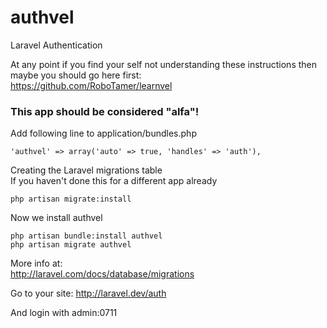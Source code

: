 authvel
=======

Laravel Authentication

At any point if you find your self not understanding these instructions then maybe you should go here first:   
https://github.com/RoboTamer/learnvel

### This app should be considered "alfa"!

Add following line to application/bundles.php

    'authvel' => array('auto' => true, 'handles' => 'auth'),


Creating the Laravel migrations table  
If you haven't done this for a different app already  

    php artisan migrate:install


Now we install authvel

    php artisan bundle:install authvel
    php artisan migrate authvel

More info at:  
http://laravel.com/docs/database/migrations



Go to your site:
    http://laravel.dev/auth  

And login with admin:0711